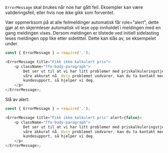 `ErrorMessage` skal brukes når noe har gått feil. Eksempler kan være valideringsfeil, eller hvis noe ikke gikk som
forventet.

Vær oppmerksom på at alle feilmeldinger automatisk får role="alert", dette gjør at en skjermleser automatisk vil lese opp innholdet i meldingen med en gang meldingen vises. Dersom meldingen er tilstede ved initiell sidelasting leses meldingen opp like etter sidetittel. Dette kan slås av, se eksempelet under.

```js
const { ErrorMessage } = require('.');

<ErrorMessage title="Fikk ikke kalkulert pris">
    <p className="ffe-body-paragraph">
        Det ser ut til at vi har litt problemer med priskalkuleringstjenestene
        våre akkurat nå. Hvis problemet vedvarer, kan du ta kontakt med
        kundesupport, så hjelper vi deg.
    </p>
</ErrorMessage>;
```

Slå av alert:

```js
const { ErrorMessage } = require('.');

<ErrorMessage title="Fikk ikke kalkulert pris" alert={false}>
    <p className="ffe-body-paragraph">
        Det ser ut til at vi har litt problemer med priskalkuleringstjenestene
        våre akkurat nå. Hvis problemet vedvarer, kan du ta kontakt med
        kundesupport, så hjelper vi deg.
    </p>
</ErrorMessage>;
```
